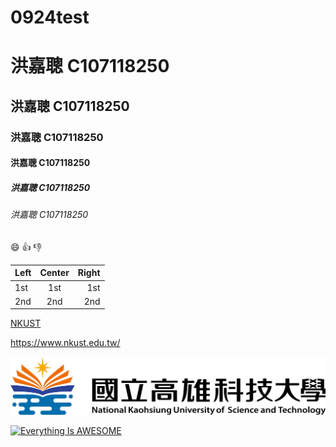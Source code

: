 # 0924test

# 洪嘉聰 C107118250
## 洪嘉聰 C107118250
### 洪嘉聰 C107118250
#### 洪嘉聰 C107118250
##### 洪嘉聰 C107118250
###### 洪嘉聰 C107118250

:smile:
:+1:
:-1:

|Left | Center | Right |
|:----|:------:|------:|
|1st  | 1st    | 1st   |
|2nd  | 2nd    | 2nd   |

[NKUST](https://www.nkust.edu.tw/)

<https://www.nkust.edu.tw/>

![NKSUT](NKUST.png)

[![Everything Is AWESOME](https://img.youtube.com/vi/StTqXEQ2l-Y/0.jpg)](https://www.youtube.com/watch?v=StTqXEQ2l-Y "Title")
